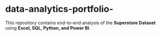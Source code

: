 # data-analytics-portfolio-
This repository contains end-to-end analysis of the **Superstore Dataset** using **Excel, SQL, Python, and Power BI**.
